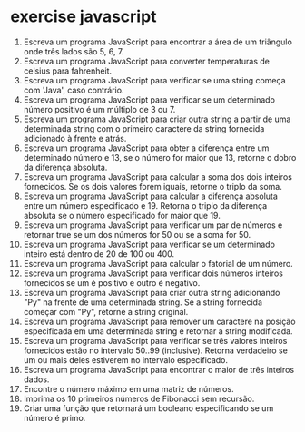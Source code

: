 # exercise javascript
1. Escreva um programa JavaScript para encontrar a área de um triângulo onde três lados são 5, 6, 7.
2. Escreva um programa JavaScript para converter temperaturas de  celsius para fahrenheit.
3. Escreva um programa JavaScript para verificar se uma string começa com 'Java', caso contrário.
4. Escreva um programa JavaScript para verificar se um determinado número positivo é um múltiplo de 3 ou 7.
5. Escreva um programa JavaScript para criar outra string a partir de uma determinada string com o primeiro caractere da string fornecida adicionado à frente e atrás.
6. Escreva um programa JavaScript para obter a diferença entre um determinado número e 13, se o número for maior que 13, retorne o dobro da diferença absoluta.
7. Escreva um programa JavaScript para calcular a soma dos dois inteiros fornecidos. Se os dois valores forem iguais, retorne o triplo da soma.
8. Escreva um programa JavaScript para calcular a diferença absoluta entre um número especificado e 19. Retorna o triplo da diferença absoluta se o número especificado for maior que 19.
9. Escreva um programa JavaScript para verificar um par de números e retornar true se um dos números for 50 ou se a soma for 50.
10. Escreva um programa JavaScript para verificar se um determinado inteiro está dentro de 20 de 100 ou 400.
11. Escreva um programa JavaScript para calcular o fatorial de um número.
12. Escreva um programa JavaScript para verificar dois números inteiros fornecidos se um é positivo e outro é negativo.
13. Escreva um programa JavaScript para criar outra string adicionando "Py" na frente de uma determinada string. Se a string fornecida começar com "Py", retorne a string original.
14. Escreva um programa JavaScript para remover um caractere na posição especificada em uma determinada string e retornar a string modificada.
15. Escreva um programa JavaScript para verificar se três valores inteiros fornecidos estão no intervalo 50..99 (inclusive). Retorna verdadeiro se um ou mais deles estiverem no intervalo especificado.
16. Escreva um programa JavaScript para encontrar o maior de três inteiros dados.
17. Encontre o número máximo em uma matriz de números.
18. Imprima os 10 primeiros números de Fibonacci sem recursão.
19. Criar uma função que retornará um booleano especificando se um número é primo.
